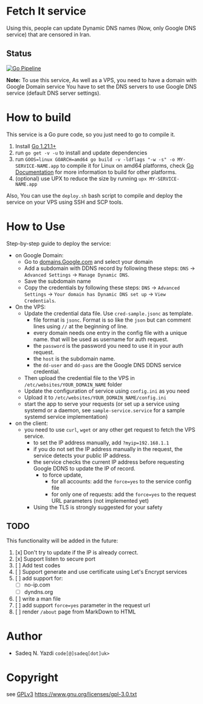 # Fetch It service

Using this, people can update Dynamic DNS names (Now, only Google DNS service) that are censored in Iran.

## Status

[![Go Pipeline](https://github.com/sadeq-n-yazdi/ddns-proxy/actions/workflows/go.yml/badge.svg?branch=main)](https://github.com/sadeq-n-yazdi/ddns-proxy/actions/workflows/go.yml)

**Note:** 
To use this service, As well as a VPS, you need to have a domain with Google Domain service 
You have to set the DNS servers to use Google DNS service (default DNS server settings).

# How to build
This service is a Go pure code, so you just need to go to compile it. 
1. Install [Go 1.21.1+](https://go.dev/dl)
2. run `go get -v -u` to install and update dependencies
3. run `GOOS=linux GOARCH=amd64 go build -v -ldflags "-w -s" -o MY-SERVICE-NAME.app` to compile it for Linux on amd64 platforms, 
check [Go Documentation](https://go.dev/doc/install/source#environment) for more information to build for other platforms. 
4. (optional) use UPX to reduce the size by running `upx MY-SERVICE-NAME.app`

Also, You can use the `deploy.sh` bash script to compile and deploy the service on your VPS using SSH and SCP tools. 

# How to Use

Step-by-step guide to deploy the service:

- on Google Domain:
  - Go to [domains.Google.com](https://domains.google/) and select your domain
  - Add a subdomain with DDNS record by following these steps: `DNS` → `Advanced Settings` → `Manage Dynamic DNS`.
  - Save the subdomain name
  - Copy the credentials by following these steps: `DNS` → `Advanced Settings` → `Your domain has Dynamic DNS set up` → `View Credentials`.
- On the VPS:
  - Update the credential data file. Use `cred-sample.jsonc` as template.
    - file format is `jsonc`. Format is so like the `json` but can comment lines using `//` at the beginning of line.
    - every domain needs one entry in the config file with a unique name. that will be used as username for auth request.
    - the `password` is the password you need to use it in your auth request.
    - the `host` is the subdomain name.
    - the `dd-user` and `dd-pass` are the Google DNS DDNS service credential.  
  - Then upload the credential file to the VPS in `/etc/websites/YOUR_DOMAIN_NAME` folder
  - Update the configuration of service using `config.ini` as you need
  - Upload it to `/etc/websites/YOUR_DOMAIN_NAME/config.ini`
  - start the app to serve your requests (or set up a service using systemd or a daemon, see `sample-service.service` for a sample systemd service implementation)
- on the client:
  - you need to use `curl`, `wget` or any other get request to fetch the VPS service. 
    - to set the IP address manually, add `?myip=192.168.1.1`
    - if you do not set the IP address manually in the request, the service detects your public IP address.
    - the service checks the current IP address before requesting Google DDNS to update the IP of record. 
      - to force update, 
        - for all accounts: add the `force=yes` to the service config file
        - for only one of requests: add the `force=yes` to the request URL parameters (not implemented yet)
    - Using the TLS is strongly suggested for your safety

## TODO

This functionality will be added in the future:
1. [x] Don't try to update if the IP is already correct.
2. [x] Support listen to secure port
3. [ ] Add test codes 
4. [ ] Support generate and use certificate using Let's Encrypt services
5. [ ] add support for:
    - [ ] no-ip.com
    - [ ] dyndns.org
6. [ ] write a man file
7. [ ] add support `force=yes` parameter in the request url
8. [ ] render `/about` page from MarkDown to HTML

# Author

- Sadeq N. Yazdi <code>code[@]sadeq[dot]uk></code>

# Copyright
see [GPLv3](https://www.gnu.org/licenses/gpl-3.0.html)
https://www.gnu.org/licenses/gpl-3.0.txt

